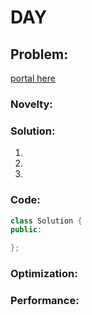 # DAY 
## Problem: 

[portal here]()

### Novelty:

###  Solution:

1. 
2. 
3. 

### Code:
```c++
class Solution {
public:

};
```

### Optimization:

### Performance: